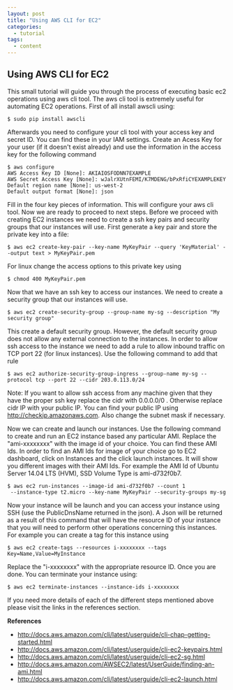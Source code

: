 ```yaml
---
layout: post
title: "Using AWS CLI for EC2"
categories:
  - tutorial
tags:
  - content
---
```


## Using AWS CLI for EC2
This small tutorial will guide you through the process of executing basic ec2 operations using aws cli tool. The aws cli tool is extremely useful for automating EC2 operations.
First of all install awscli using:

    $ sudo pip install awscli

Afterwards you need to configure your cli tool with your access key and secret ID. You can find these in your IAM settings. Create an Acess Key for your user (if it doesn't exist already) and use the information in the access key for the following command

    $ aws configure
    AWS Access Key ID [None]: AKIAIOSFODNN7EXAMPLE
    AWS Secret Access Key [None]: wJalrXUtnFEMI/K7MDENG/bPxRfiCYEXAMPLEKEY
    Default region name [None]: us-west-2
    Default output format [None]: json

Fill in  the four key pieces of information. This will configure your aws cli tool. Now we are ready to proceed to next steps. Before we proceed with creating EC2 instances we need to create a ssh key pairs and security groups that our instances will use.
First generate a key pair and store the private key into a file:

    $ aws ec2 create-key-pair --key-name MyKeyPair --query 'KeyMaterial' --output text > MyKeyPair.pem

For linux change the access options to this private key using

    $ chmod 400 MyKeyPair.pem

Now that we have an ssh key to access our instances. We need to create a security group that our instances will use.

    $ aws ec2 create-security-group --group-name my-sg --description "My security group"

This create a default security group. However, the default security group does not allow any external connection to the instances. In order to allow ssh access to the instance we need to add a rule to allow inbound traffic on TCP port 22 (for linux instances). Use the following command to add that rule

    $ aws ec2 authorize-security-group-ingress --group-name my-sg --protocol tcp --port 22 --cidr 203.0.113.0/24

Note: If you want to allow ssh access from any machine given that they have the proper ssh key replace the cidr with 0.0.0.0/0 . Otherwise replace cidr IP with your public IP. You can find your public IP using http://checkip.amazonaws.com. Also change the subnet mask if necessary.

Now we can create and launch our instances. Use the following command to create and run an EC2 instance based any particular AMI. Replace the "ami-xxxxxxxx" with the image id of your choice. You can find these AMI Ids. In order to find an AMI Ids for image of your choice go to EC2 dashboard, click on Instances and the click launch instances. It will show you different images with their AMI Ids. For example the AMI Id of Ubuntu Server 14.04 LTS (HVM), SSD Volume Type is ami-d732f0b7.

    $ aws ec2 run-instances --image-id ami-d732f0b7 --count 1
     --instance-type t2.micro --key-name MyKeyPair --security-groups my-sg

Now your instance will be launch and you can access your instance using SSH (use the PublicDnsName returned in the json). A Json will be returned as a result of this command that will have the resource ID of your instance that you will need to perform other operations concerning this instances. For example you can create a tag for this instance using

    $ aws ec2 create-tags --resources i-xxxxxxxx --tags Key=Name,Value=MyInstance

Replace the "i-xxxxxxxx" with the appropriate resource ID.
Once you are done. You can terminate your instance using:

    $ aws ec2 terminate-instances --instance-ids i-xxxxxxxx

If you need more details of each of the different steps mentioned above please visit the links in the references section.

**References**
- http://docs.aws.amazon.com/cli/latest/userguide/cli-chap-getting-started.html
- http://docs.aws.amazon.com/cli/latest/userguide/cli-ec2-keypairs.html
- http://docs.aws.amazon.com/cli/latest/userguide/cli-ec2-sg.html
- http://docs.aws.amazon.com/AWSEC2/latest/UserGuide/finding-an-ami.html
- http://docs.aws.amazon.com/cli/latest/userguide/cli-ec2-launch.html
